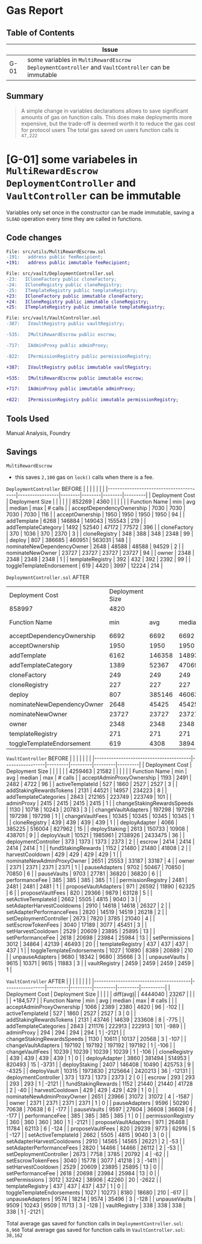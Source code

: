 # Gas Report

## Table of Contents
|      | Issue                                                                                             |
|------|---------------------------------------------------------------------------------------------------|
| G-01 | some variables in `MultiRewardEscrow` `DeploymentController` and `VaultController` can be immutable  |


## Summary

> A simple change in variables declarations allows to save significant amounts of gas on function calls. This does make deployments more expensive, but the trade-off is deemed worth it to reduce the gas cost for protocol users
> The total gas saved on users function calls is `47,222`


# [G-01] some variabeles in `MultiRewardEscrow` `DeploymentController` and `VaultController` can be immutable

Variables only set once in the constructor can be made immutable, saving a `SLOAD` operation every time they are called in functions.


## Code changes

```diff
File: src/utils/MultiRewardEscrow.sol
-191:   address public feeRecipient;
+191:   address public immutable feeRecipient;

```

```diff
File: src/vault/DeploymentController.sol
-23:   ICloneFactory public cloneFactory;
-24:   ICloneRegistry public cloneRegistry;
-25:   ITemplateRegistry public templateRegistry;
+23:   ICloneFactory public immutable cloneFactory;
+24:   ICloneRegistry public immutable cloneRegistry;
+25:   ITemplateRegistry public immutable templateRegistry;
```

```diff
File: src/vault/VaultController.sol
-387:   IVaultRegistry public vaultRegistry;

-535:   IMultiRewardEscrow public escrow;

-717:   IAdminProxy public adminProxy;

-822:   IPermissionRegistry public permissionRegistry;

+387:   IVaultRegistry public immutable vaultRegistry;

+535:   IMultiRewardEscrow public immutable escrow;

+717:   IAdminProxy public immutable adminProxy;

+822:   IPermissionRegistry public immutable permissionRegistry;
```


## Tools Used

Manual Analysis, Foundry

## Savings

`MultiRewardEscrow`
- this saves `2,100` gas on `lock()` calls when there is a fee.


`DeploymentController` BEFORE 
|                                        |                 |        |        |        |         |
|----------------------------------------|-----------------|--------|--------|--------|---------|
| Deployment Cost                        | Deployment Size |        |        |        |         |
| 852269                                 | 4360            |        |        |        |         |
| Function Name                          | min             | avg    | median | max    | # calls |
| acceptDependencyOwnership              | 7030            | 7030   | 7030   | 7030   | 116     |
| acceptOwnership                        | 1950            | 1950   | 1950   | 1950   | 94      |
| addTemplate                            | 6268            | 146884 | 149043 | 155543 | 219     |
| addTemplateCategory                    | 1492            | 52540  | 47172  | 77572  | 396     |
| cloneFactory                           | 370             | 1036   | 370    | 2370   | 3       |
| cloneRegistry                          | 348             | 388    | 348    | 2348   | 99      |
| deploy                                 | 807             | 386685 | 460951 | 563031 | 148     |
| nominateNewDependencyOwner             | 2648            | 48588  | 48588  | 94529  | 2       |
| nominateNewOwner                       | 23727           | 23727  | 23727  | 23727  | 94      |
| owner                                  | 2348            | 2348   | 2348   | 2348   | 1       |
| templateRegistry                       | 392             | 432    | 392    | 2392   | 99      |
| toggleTemplateEndorsement              | 619             | 4420   | 3997   | 12224  | 214     |


`DeploymentController.sol` AFTER

|                                        |                 |        |        |        |         |          |
|----------------------------------------|-----------------|--------|--------|--------|---------|----------|
| Deployment Cost                        | Deployment Size |        |        |        |         | diff(avg)|
| 858997                                 | 4820            |        |        |        |         |   +6728  |
| Function Name                          | min             | avg    | median | max    | # calls |          |
| acceptDependencyOwnership              | 6692            | 6692   | 6692   | 6692   | 116     | -338     |
| acceptOwnership                        | 1950            | 1950   | 1950   | 1950   | 94      | 0        |
| addTemplate                            | 6162            | 146358 | 148937 | 153437 | 219     | -526     |
| addTemplateCategory                    | 1389            | 52367  | 47069  | 75469  | 396     | -173     |
| cloneFactory                           | 249             | 249    | 249    | 249    | 3       | -787     |
| cloneRegistry                          | 227             | 227    | 227    | 227    | 99      | -161     |
| deploy                                 | 807             | 385146 | 460639 | 561161 | 148     | -1539    |
| nominateNewDependencyOwner             | 2648            | 45425  | 45425  | 88202  | 2       | -3163    |
| nominateNewOwner                       | 23727           | 23727  | 23727  | 23727  | 94      | 0        |
| owner                                  | 2348            | 2348   | 2348   | 2348   | 1       | 0        |
| templateRegistry                       | 271             | 271    | 271    | 271    | 99      | -161     |
| toggleTemplateEndorsement              | 619             | 4308   | 3894   | 10121  | 214     | -112     |



`VaultController` BEFORE
|                                        |                 |         |         |         |         |
|----------------------------------------|-----------------|---------|---------|---------|---------|
| Deployment Cost                        | Deployment Size |         |         |         |         |
| 4259463                                | 21582           |         |         |         |         |
| Function Name                          | min             | avg     | median  | max     | # calls |
| acceptAdminProxyOwnership              | 1193            | 2491    | 2482    | 4722    | 96      |
| activeTemplateId                       | 527             | 1860    | 2527    | 2527    | 3       |
| addStakingRewardsTokens                | 2131            | 44521   | 14957   | 234223  | 8       |
| addTemplateCategories                  | 2843            | 212165  | 223749  | 223749  | 101     |
| adminProxy                             | 2415            | 2415    | 2415    | 2415    | 1       |
| changeStakingRewardsSpeeds             | 1130            | 10718   | 10243   | 20783   | 3       |
| changeVaultAdapters                    | 197298          | 197298  | 197298  | 197298  | 1       |
| changeVaultFees                        | 10345           | 10345   | 10345   | 10345   | 1       |
| cloneRegistry                          | 439             | 439     | 439     | 439     | 1       |
| deployAdapter                          | 4066            | 385225  | 516004  | 827962  | 15      |
| deployStaking                          | 2613            | 150733  | 10908   | 438701  | 9       |
| deployVault                            | 10521           | 1985961 | 2138926 | 2433475 | 36      |
| deploymentController                   | 373             | 1373    | 1373    | 2373    | 2       |
| escrow                                 | 2414            | 2414    | 2414    | 2414    | 1       |
| fundStakingRewards                     | 1152            | 21480   | 21480   | 41808   | 2       |
| harvestCooldown                        | 429             | 429     | 429     | 429     | 1       |
| nominateNewAdminProxyOwner             | 2651            | 25553   | 33187   | 33187   | 4       |
| owner                                  | 2371            | 2371    | 2371    | 2371    | 1       |
| pauseAdapters                          | 9702            | 50467   | 70850   | 70850   | 6       |
| pauseVaults                            | 9703            | 27781   | 36820   | 36820   | 6       |
| performanceFee                         | 385             | 385     | 385     | 385     | 1       |
| permissionRegistry                     | 2481            | 2481    | 2481    | 2481    | 1       |
| proposeVaultAdapters                   | 971             | 26592   | 11890   | 62325   | 6       |
| proposeVaultFees                       | 820             | 29366   | 9879    | 63128   | 5       |
| setActiveTemplateId                    | 2662            | 5505    | 4815    | 9040    | 3       |
| setAdapterHarvestCooldowns             | 2910            | 14618   | 14618   | 26327   | 2       |
| setAdapterPerformanceFees              | 2820            | 14519   | 14519   | 26218   | 2       |
| setDeploymentController                | 2673            | 7820    | 3785    | 21040   | 4       |
| setEscrowTokenFees                     | 3040            | 17189   | 3077    | 45451   | 3       |
| setHarvestCooldown                     | 2529            | 20609   | 23895   | 25895   | 13      |
| setPerformanceFee                      | 2618            | 20698   | 23984   | 25984   | 13      |
| setPermissions                         | 3012            | 34864   | 42139   | 46493   | 20      |
| templateRegistry                       | 437             | 437     | 437     | 437     | 1       |
| toggleTemplateEndorsements             | 1027            | 10890   | 8389    | 20889   | 210     |
| unpauseAdapters                        | 9680            | 18342   | 9680    | 35666   | 3       |
| unpauseVaults                          | 9615            | 10371   | 9615    | 11883   | 3       |
| vaultRegistry                          | 2459            | 2459    | 2459    | 2459    | 1       |

`VaultController` AFTER
|                                        |                 |         |         |         |         |          |
|----------------------------------------|-----------------|---------|---------|---------|---------|----------|
| Deployment Cost                        | Deployment Size |         |         |         |         | diff(avg)|
| 4444040                                | 23267           |         |         |         |         | +184,577 |
| Function Name                          | min             | avg     | median  | max     | # calls |          |
| acceptAdminProxyOwnership              | 1066            | 2389    | 2380    | 4620    | 96      | -102     |
| activeTemplateId                       | 527             | 1860    | 2527    | 2527    | 3       | 0        |
| addStakingRewardsTokens                | 2131            | 43746   | 14639   | 233608  | 8       | -775     |
| addTemplateCategories                  | 2843            | 211176  | 222913  | 222913  | 101     | -989     |
| adminProxy                             | 294             | 294     | 294     | 294     | 1       | -2121    |
| changeStakingRewardsSpeeds             | 1130            | 10611   | 10137   | 20568   | 3       | -107     |
| changeVaultAdapters                    | 197192          | 197192  | 197192  | 197192  | 1       | -106     |
| changeVaultFees                        | 10239           | 10239   | 10239   | 10239   | 1       | -106     |
| cloneRegistry                          | 439             | 439     | 439     | 439     | 1       | 0        |
| deployAdapter                          | 3860            | 381494  | 514953  | 820493  | 15      | -3731    |
| deployStaking                          | 2407            | 146408  | 10490   | 425753  | 9       | -4325    |
| deployVault                            | 10315           | 1973830 | 2125664 | 2420213 | 36      | -12131   |
| deploymentController                   | 373             | 1373    | 1373    | 2373    | 2       | 0        |
| escrow                                 | 293             | 293     | 293     | 293     | 1       | -2121    |
| fundStakingRewards                     | 1152            | 21440   | 21440   | 41728   | 2       | -40      |
| harvestCooldown                        | 429             | 429     | 429     | 429     | 1       | 0        |
| nominateNewAdminProxyOwner             | 2651            | 23966   | 31072   | 31072   | 4       | -1587    |
| owner                                  | 2371            | 2371    | 2371    | 2371    | 1       | 0        |
| pauseAdapters                          | 9596            | 50290   | 70638   | 70638   | 6       | -177     |
| pauseVaults                            | 9597            | 27604   | 36608   | 36608   | 6       | -177     |
| performanceFee                         | 385             | 385     | 385     | 385     | 1       | 0        |
| permissionRegistry                     | 360             | 360     | 360     | 360     | 1       | -2121    |
| proposeVaultAdapters                   | 971             | 26468   | 11784   | 62113   | 6       | -124     |
| proposeVaultFees                       | 820             | 29239   | 9773    | 62916   | 5       | -127     |
| setActiveTemplateId                    | 2662            | 5505    | 4815    | 9040    | 3       | 0        |
| setAdapterHarvestCooldowns             | 2910            | 14565   | 14565   | 26221   | 2       | -53      |
| setAdapterPerformanceFees              | 2820            | 14466   | 14466   | 26112   | 2       | -53      |
| setDeploymentController                | 2673            | 7758    | 3785    | 20792   | 4       | -62      |
| setEscrowTokenFees                     | 3040            | 15778   | 3077    | 41218   | 3       | -1411    |
| setHarvestCooldown                     | 2529            | 20609   | 23895   | 25895   | 13      | 0        |
| setPerformanceFee                      | 2618            | 20698   | 23984   | 25984   | 13      | 0        | 
| setPermissions                         | 3012            | 32242   | 38906   | 42260   | 20      | -2622    |
| templateRegistry                       | 437             | 437     | 437     | 437     | 1       | 0        |
| toggleTemplateEndorsements             | 1027            | 10273   | 8180    | 18680   | 210     | -617     |
| unpauseAdapters                        | 9574            | 18214   | 9574    | 35496   | 3       | -128     |
| unpauseVaults                          | 9509            | 10243   | 9509    | 11713   | 3       | -128     |
| vaultRegistry                          | 338             | 338     | 338     | 338     | 1       | -2121    |


Total average gas saved for function calls in `DeploymentController.sol`: `6,960`
Total average gas saved for function calls in `VaultController.sol`: `38,162`
